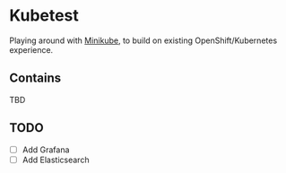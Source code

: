 # Kubetest
Playing around with [Minikube](https://linkhttps://minikube.sigs.k8s.io/docs/start/), to build on existing OpenShift/Kubernetes experience.

## Contains
TBD

## TODO
- [ ] Add Grafana
- [ ] Add Elasticsearch
